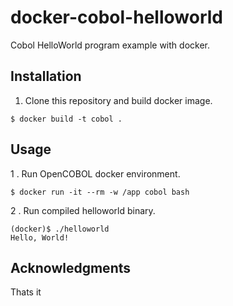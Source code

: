 # docker-cobol-helloworld
Cobol HelloWorld program example with docker.

## Installation
1. Clone this repository and build docker image.
```
$ docker build -t cobol .
```

## Usage
1 . Run OpenCOBOL docker environment.
```
$ docker run -it --rm -w /app cobol bash
```


2 . Run compiled helloworld binary.
```
(docker)$ ./helloworld 
Hello, World!
```

## Acknowledgments
Thats it
